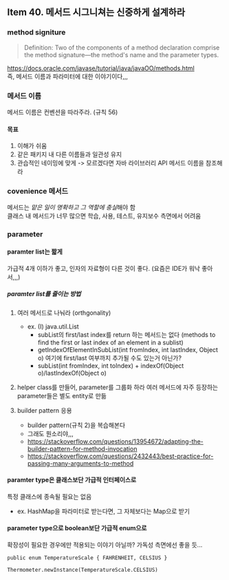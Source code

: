## Item 40. 메서드 시그니쳐는 신중하게 설계하라 
### method signiture
> Definition: Two of the components of a method declaration comprise the method signature—the method's name and the parameter types.

https://docs.oracle.com/javase/tutorial/java/javaOO/methods.html  
즉, 메서드 이름과 파라미터에 대한 이야기이다,,,

### 메서드 이름
메서드 이름은 컨벤션을 따라주라. (규칙 56)

#### 목표 
1. 이해가 쉬움
2. 같은 패키지 내 다른 이름들과 일관성 유지 
3. 관습적인 네이밍에 맞게 
-> 모르겠다면 자바 라이브러리 API 메서드 이름을 참조해라 

### covenience 메서드
메서드는 *맡은 일이 명확하고 그 역할에 충실*해야 함  
클래스 내 메서드가 너무 많으면 학습, 사용, 테스트, 유지보수 측면에서 어려움


### parameter 
#### paramter list는 짧게
가급적 4개 이하가 좋고, 인자의 자료형이 다른 것이 좋다. (요즘은 IDE가 워낙 좋아서,,,)
##### paramter list를 줄이는 방법 
1. 여러 메서드로 나눠라 (orthgonality)
    - ex. (I) java.util.List
        - subList의 first/last index를 return 하는 메서드는 없다 (methods to find the first or last index of an element in a sublist)
        - getIndexOfElementInSubList(int fromIndex, int lastIndex, Object o) 여기에 first/last 여부까지 추가될 수도 있는거 아닌가?
        - subList(int fromIndex, int toIndex) + indexOf(Object o)/lastIndexOf(Object o)

2. helper class를 만들어, parameter를 그룹화 하라 
여러 메서드에 자주 등장하는 parameter들은 별도 entity로 만듦 

3. builder pattern 응용
    + builder pattern(규칙 2)을 복습해본다 
    + 그래도 뭔소리야,,,
    + https://stackoverflow.com/questions/13954672/adapting-the-builder-pattern-for-method-invocation
    + https://stackoverflow.com/questions/2432443/best-practice-for-passing-many-arguments-to-method


#### paramter type은 클래스보단 가급적 인터페이스로 
특정 클래스에 종속될 필요는 없음 
- ex. HashMap을 파라미터로 받는다면, 그 자체보다는 Map으로 받기 

#### parameter type으로 boolean보단 가급적 enum으로 
확장성이 필요한 경우에만 적용되는 이야기 아닐까? 가독성 측면에선 좋을 듯...
```
public enum TemperatureScale { FAHRENHEIT, CELSIUS }

Thermometer.newInstance(TemperatureScale.CELSIUS)
```
